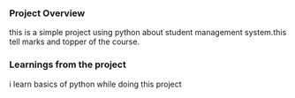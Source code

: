### Project Overview

 this is a simple project using python about student management system.this tell marks and topper of the course.


### Learnings from the project

 i learn basics of python while doing this project


